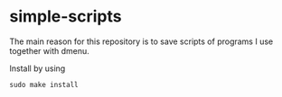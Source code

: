 simple-scripts
==============

The main reason for this repository is to save scripts of programs I use together with dmenu.

Install by using
```
sudo make install
```
